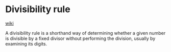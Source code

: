 # Divisibility rule

[wiki](https://en.wikipedia.org/wiki/Divisibility_rule)

A divisibility rule is a shorthand way of determining whether a given number is divisible by a fixed divisor without performing the division, usually by examining its digits.
